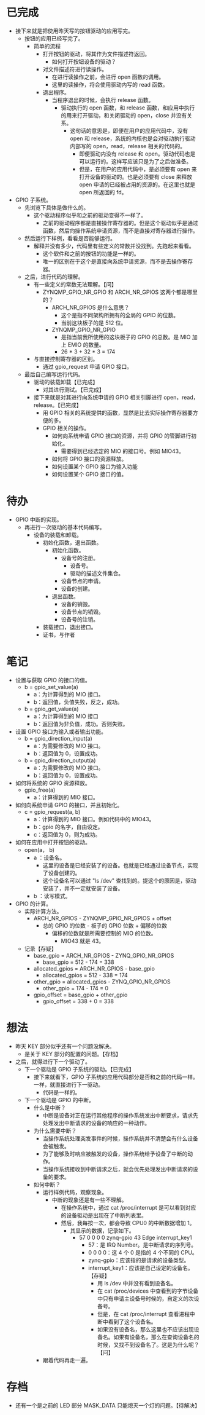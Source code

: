 # 已完成
- 接下来就是把使用昨天写的按钮驱动的应用写完。
	- 按钮的应用已经写完了。
		- 简单的流程
			- 打开按钮的驱动，将其作为文件描述符返回。
				- 如何打开按钮设备的驱动？
			- 对文件描述符进行读操作。
				- 在进行读操作之前，会进行 open 函数的调用。
				- 这里的读操作，将会使用驱动内写的 read 函数。
			- 退出程序。
				- 当程序退出的时候，会执行 release 函数。
					- 驱动执行的 open 函数，和 release 函数，和应用中执行的用来打开驱动，和关闭驱动的 open，close 并没有关系。
						- 这句话的意思是，即便在用户的应用代码中，没有 open 和 release，系统的内核也是会对驱动执行驱动内部写的 open，read，release 相关的代码的。
							- 即便驱动内没有 release 和 open。驱动代码也是可以运行的。这样写应该只是为了之后做准备。
							- 但是，在用户的应用代码中，是必须要有 open 来打开设备的驱动的。也是必须要有 close 来释放 open 申请的已经被占用的资源的。在这里也就是 open 所返回的 fd。
- GPIO 子系统。
	- 先浏览下具体是做什么的。
		- 这个驱动程序似乎和之前的驱动变得不一样了。
			- 之前的驱动程序都是直接操作寄存器的。但是这个驱动似乎是通过函数，然后向操作系统申请资源，而不是直接对寄存器进行操作。
	- 然后运行下样例，看看是否能够运行。
		- 解释并没有多少，代码里有些定义的常数并没找到。先跑起来看看。
			- 这个软件和之前的按钮的功能是一样的。
			- 唯一的区别在于这个是直接向系统申请资源，而不是去操作寄存器。
	- 之后，进行代码的理解。
		- 有一些定义的常数无法理解。【问】
			- ZYNQMP_GPIO_NR_GPIO 和 ARCH_NR_GPIOS 这两个都是哪里的？
				- ARCH_NR_GPIOS 是什么意思？
					- 这个是指不同架构所拥有的全局的 GPIO 的位数。
					- 当前这块板子的是 512 位。
				- ZYNQMP_GPIO_NR_GPIO 
					- 是指当前我所使用的这块板子的 GPIO 的总数。是 MIO 加上 EMIO 的数量。
					- 26 * 3 + 32 * 3 = 174
		- 与直接控制寄存器的区别。
			- 通过 gpio_request 申请 GPIO 接口。
	- 最后自己编写运行代码。
		- 驱动的装载卸载【已完成】
			- 对其进行测试。【已完成】
		- 接下来就是对其进行向系统申请的 GPIO 相关引脚进行 open，read，release。【已完成】
			- 用 GPIO 相关的系统提供的函数，显然是比去实际操作寄存器要方便的多。
			- GPIO 相关的操作。
				- 如何向系统申请 GPIO 接口的资源，并将 GPIO 的管脚进行初始化。
					- 需要得到已经选定的 MIO 的接口号。例如 MIO43。
				- 如何将 GPIO 接口的资源释放。
				- 如何设置某个 GPIO 接口为输入功能
				- 如何设置某个 GPIO 接口的值。

# 待办
- GPIO 中断的实现。
	- 再进行一次驱动的基本代码编写。
		- 设备的装载和卸载。
			- 初始化函数，退出函数。
				- 初始化函数。
					- 设备号的注册。
						- 设备号。
						- 驱动的描述文件集合。
					- 设备节点的申请。
					- 设备的创建。
				- 退出函数。
					- 设备的销毁。
					- 设备节点的销毁。
					- 设备号的注销。
			- 装载接口，退出接口。
			- 证书，与作者
					

# 笔记
- 设置与获取 GPIO 的接口的值。
	- b = gpio_set_value(a)
		- a：为计算得到的 MIO 接口。
		- b：返回值，负值失败，反之，成功。
	- b = gpio_get_value(a)
		- a：为计算得到的 MIO 接口
		- b：返回值为非负值，成功。否则失败。
- 设置 GPIO 接口为输入或者输出功能。
	- b = gpio_direction_input(a)
		- a：为需要修改的 MIO 接口。
		- b：返回值为 0，设置成功。
	- b = gpio_direction_output(a)
		- a：为需要修改的 MIO 接口。
		- b：返回值为 0，设置成功。
- 如何将系统的 GPIO 资源释放。
	- gpio_free(a)
		- a：计算得到的 MIO 接口。
- 如何向系统申请 GPIO 的接口，并且初始化。
	- c = gpio_request(a, b)
		- a：计算得到的 MIO 接口。例如代码中的 MIO43。
		- b：gpio 的名字，自由设定。
		- c：返回值为 0，则为成功。
- 如何在应用中打开按钮的驱动。
	- open(a， b)
		- a ：设备名。
			- 这里的设备是已经安装了的设备。也就是已经通过设备节点，实现了设备创建的。
			- 这个设备名可以通过 "ls /dev" 查找到的。提这个的原因是，驱动安装了，并不一定就安装了设备。
		- b ：读写模式。
- GPIO 的计算。
	- 实际计算方法。
		- ARCH_NR_GPIOS - ZYNQMP_GPIO_NR_GPIOS + offset
			- 总的 GPIO 的位数 - 板子的 GPIO 位数 + 偏移的位数
				- 偏移的位数就是所需要控制的 MIO 的位数。
					- MIO43 就是 43。
	- 记录【存疑】
		- base_gpio = ARCH_NR_GPIOS - ZYNQ_GPIO_NR_GPIOS
			- base_gpio = 512 - 174 = 338
		- allocated_gpios = ARCH_NR_GPIOS - base_gpio
			- allocated_gpios = 512 - 338 = 174
		- other_gpio = allocated_gpios - ZYNQ_GPIO_NR_GPIOS
			- other_gpio = 174 - 174 = 0
		- gpio_offset = base_gpio + other_gpio
			- gpio_offset = 338 + 0 = 338
# 想法
- 昨天 KEY 部分似乎还有一个问题没解决。
	- 是关于 KEY 部分的配置的问题。【存档】
- 之后，就得进行下一个驱动了。
	- 下一个驱动是 GPIO 子系统的驱动。【已完成】
		- 接下来就看下，GPIO 子系统的应用代码部分是否和之前的代码一样。一样，就直接进行下一驱动。
			- 代码是一样的。
	- 下一个驱动是 GPIO 的中断。
		- 什么是中断？
			- 中断是设备对正在运行其他程序的操作系统发出中断要求，请求先处理发出中断请求的设备的响应的一种动作。
		- 为什么需要中断？
			- 当操作系统处理突发事件的时候，操作系统并不清楚会有什么设备会被触发。
			- 为了能够及时响应被触发的设备，操作系统给予设备了中断的动作。
			- 当操作系统接收到中断请求之后，就会优先处理发出中断请求的设备的要求。
		- 如何中断？
			- 运行样例代码，观察现象。
				- 中断的现象还是有一些不理解。
					- 在操作系统中，通过 cat /proc/interrupt 是可以看到对应的设备驱动是出现在了中断列表里。
					- 然后，我每按一次，都会导致 CPU0 的中断数据增加 1。
						- 其显示的数据，记录如下。
							- 57  0  0  0  0  zynq-gpio    43    Edge    interrupt_key1
								- 57：是 IRQ Number。是中断请求的序列号。
								- 0 0 0 0：这 4 个 0 是指的 4 个不同的 CPU。
								- zynq-gpio：应该指的是请求的设备类型。
								- interrupt_key1：应该是自己设定的设备名。【存疑】
									- 用  ls /dev 中并没有看到设备名。
									- 在 cat /proc/devices 中查看到的字节设备中只有申请主设备号时候的，自定义的次设备号。
									- 但是，在 cat /proc/interrupt 查看进程中断中看到了这个设备名。
									- 如果没有设备名，那么这里也不应该出现设备名。如果有设备名，那么在查询设备名的时候，又找不到设备名了。这是为什么呢？【问】
			- 跟着代码再走一遍。

# 存档
- 还有一个是之前的 LED 部分 MASK_DATA 只能熄灭一个灯的问题。【待解决】